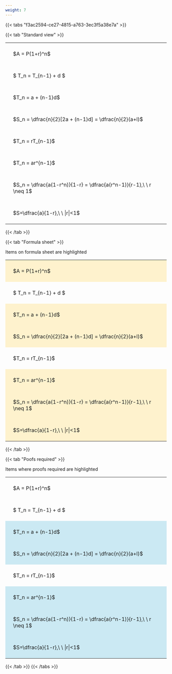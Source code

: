```yaml
---
weight: 7
---
```


{{< tabs "f3ac2594-ce27-4815-a763-3ec3f5a38e7a" >}}

{{< tab "Standard view" >}}

<style type="text/css">
#T_fb627 th.col_heading {
  text-align: left;
  font-size: 1em;
}
#T_fb627 td {
  text-align: left;
  font-size: 1em;
  padding: 1.5em;
}
</style>
<table id="T_fb627">
  <thead>
  </thead>
  <tbody>
    <tr>
      <td id="T_fb627_row0_col0" class="data row0 col0" >$A = P(1+r)^n$</td>
    </tr>
    <tr>
      <td id="T_fb627_row1_col0" class="data row1 col0" >$ T_n = T_{n-1} + d $</td>
    </tr>
    <tr>
      <td id="T_fb627_row2_col0" class="data row2 col0" >$T_n = a + (n-1)d$</td>
    </tr>
    <tr>
      <td id="T_fb627_row3_col0" class="data row3 col0" >$S_n = \dfrac{n}{2}[2a + (n-1)d] = \dfrac{n}{2}(a+l)$</td>
    </tr>
    <tr>
      <td id="T_fb627_row4_col0" class="data row4 col0" >$T_n = rT_{n-1}$</td>
    </tr>
    <tr>
      <td id="T_fb627_row5_col0" class="data row5 col0" >$T_n = ar^{n-1}$</td>
    </tr>
    <tr>
      <td id="T_fb627_row6_col0" class="data row6 col0" >$S_n = \dfrac{a(1-r^n)}{1-r} = \dfrac{a(r^n-1)}{r-1},\ \  r \neq 1$</td>
    </tr>
    <tr>
      <td id="T_fb627_row7_col0" class="data row7 col0" >$S=\dfrac{a}{1-r},\ \ |r|<1$</td>
    </tr>
  </tbody>
</table>
{{< /tab >}}

{{< tab "Formula sheet" >}}

Items on formula sheet are highlighted 
<br>
<style type="text/css">
#T_08efb th.col_heading {
  text-align: left;
  font-size: 1em;
}
#T_08efb td {
  text-align: left;
  font-size: 1em;
  padding: 1.5em;
}
#T_08efb_row0_col0, #T_08efb_row2_col0, #T_08efb_row3_col0, #T_08efb_row5_col0, #T_08efb_row6_col0, #T_08efb_row7_col0 {
  background-color: rgba(255,194,10, 0.2);
}
#T_08efb_row1_col0, #T_08efb_row4_col0 {
  background-color: rgba(0,0,0,0);
}
</style>
<table id="T_08efb">
  <thead>
  </thead>
  <tbody>
    <tr>
      <td id="T_08efb_row0_col0" class="data row0 col0" >$A = P(1+r)^n$</td>
    </tr>
    <tr>
      <td id="T_08efb_row1_col0" class="data row1 col0" >$ T_n = T_{n-1} + d $</td>
    </tr>
    <tr>
      <td id="T_08efb_row2_col0" class="data row2 col0" >$T_n = a + (n-1)d$</td>
    </tr>
    <tr>
      <td id="T_08efb_row3_col0" class="data row3 col0" >$S_n = \dfrac{n}{2}[2a + (n-1)d] = \dfrac{n}{2}(a+l)$</td>
    </tr>
    <tr>
      <td id="T_08efb_row4_col0" class="data row4 col0" >$T_n = rT_{n-1}$</td>
    </tr>
    <tr>
      <td id="T_08efb_row5_col0" class="data row5 col0" >$T_n = ar^{n-1}$</td>
    </tr>
    <tr>
      <td id="T_08efb_row6_col0" class="data row6 col0" >$S_n = \dfrac{a(1-r^n)}{1-r} = \dfrac{a(r^n-1)}{r-1},\ \  r \neq 1$</td>
    </tr>
    <tr>
      <td id="T_08efb_row7_col0" class="data row7 col0" >$S=\dfrac{a}{1-r},\ \ |r|<1$</td>
    </tr>
  </tbody>
</table>
{{< /tab >}}

{{< tab "Poofs required" >}}

Items where proofs required are highlighted 
<br>
<style type="text/css">
#T_0fd26 th.col_heading {
  text-align: left;
  font-size: 1em;
}
#T_0fd26 td {
  text-align: left;
  font-size: 1em;
  padding: 1.5em;
}
#T_0fd26_row0_col0, #T_0fd26_row1_col0, #T_0fd26_row4_col0 {
  background-color: rgba(0,0,0,0);
}
#T_0fd26_row2_col0, #T_0fd26_row3_col0, #T_0fd26_row5_col0, #T_0fd26_row6_col0, #T_0fd26_row7_col0 {
  background-color: rgba(0,150,200, 0.2);
}
</style>
<table id="T_0fd26">
  <thead>
  </thead>
  <tbody>
    <tr>
      <td id="T_0fd26_row0_col0" class="data row0 col0" >$A = P(1+r)^n$</td>
    </tr>
    <tr>
      <td id="T_0fd26_row1_col0" class="data row1 col0" >$ T_n = T_{n-1} + d $</td>
    </tr>
    <tr>
      <td id="T_0fd26_row2_col0" class="data row2 col0" >$T_n = a + (n-1)d$</td>
    </tr>
    <tr>
      <td id="T_0fd26_row3_col0" class="data row3 col0" >$S_n = \dfrac{n}{2}[2a + (n-1)d] = \dfrac{n}{2}(a+l)$</td>
    </tr>
    <tr>
      <td id="T_0fd26_row4_col0" class="data row4 col0" >$T_n = rT_{n-1}$</td>
    </tr>
    <tr>
      <td id="T_0fd26_row5_col0" class="data row5 col0" >$T_n = ar^{n-1}$</td>
    </tr>
    <tr>
      <td id="T_0fd26_row6_col0" class="data row6 col0" >$S_n = \dfrac{a(1-r^n)}{1-r} = \dfrac{a(r^n-1)}{r-1},\ \  r \neq 1$</td>
    </tr>
    <tr>
      <td id="T_0fd26_row7_col0" class="data row7 col0" >$S=\dfrac{a}{1-r},\ \ |r|<1$</td>
    </tr>
  </tbody>
</table>
{{< /tab >}}
{{< /tabs >}}